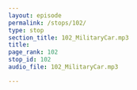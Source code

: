```yaml
---
layout: episode
permalink: /stops/102/
type: stop
section_title: 102_MilitaryCar.mp3
title: 
page_rank: 102
stop_id: 102
audio_file: 102_MilitaryCar.mp3

---
```

